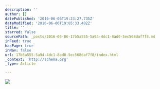 ```yaml
---
description: ''
author: []
datePublished: '2016-06-06T19:23:27.735Z'
dateModified: '2016-06-06T19:05:33.482Z'
title: ''
starred: false
sourcePath: _posts/2016-06-06-17b5a555-5a94-4dc1-8ad0-5ec568daf7f8.md
inFeed: true
hasPage: true
inNav: false
url: 17b5a555-5a94-4dc1-8ad0-5ec568daf7f8/index.html
_context: 'http://schema.org'
_type: Article

---
```

![](https://the-grid-user-content.s3-us-west-2.amazonaws.com/de51fcf1-8691-4c7b-8ed8-8683166dbd81.jpg)